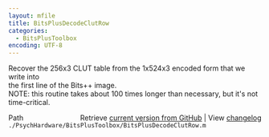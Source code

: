 ```yaml
---
layout: mfile
title: BitsPlusDecodeClutRow
categories:
  - BitsPlusToolbox
encoding: UTF-8
---
```


Recover the 256x3 CLUT table from the 1x524x3 encoded form that we write into  
the first line of the Bits++ image.  
NOTE: this routine takes about 100 times longer than necessary, but it's not time-critical.  


<div class="code_header" style="text-align:right;">
  <span style="float:left;">Path&nbsp;&nbsp;</span> <span class="counter">Retrieve <a href=
  "https://raw.github.com/Psychtoolbox-3/Psychtoolbox-3/beta/./PsychHardware/BitsPlusToolbox/BitsPlusDecodeClutRow.m">current version from GitHub</a> | View <a href=
  "https://github.com/Psychtoolbox-3/Psychtoolbox-3/commits/beta/./PsychHardware/BitsPlusToolbox/BitsPlusDecodeClutRow.m">changelog</a></span>
</div>
<div class="code">
  <code>./PsychHardware/BitsPlusToolbox/BitsPlusDecodeClutRow.m</code>
</div>
